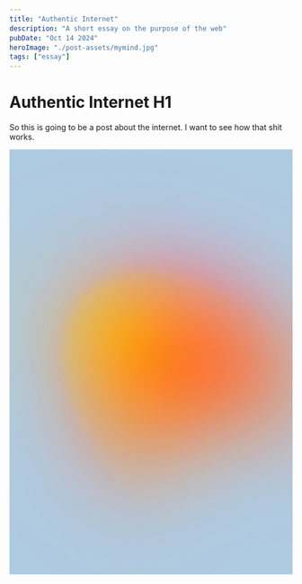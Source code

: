 ```yaml
---
title: "Authentic Internet"
description: "A short essay on the purpose of the web"
pubDate: "Oct 14 2024"
heroImage: "./post-assets/mymind.jpg"
tags: ["essay"]
---
```


# Authentic Internet H1
So this is going to be a post about the internet. I want to see how that shit works. 

![Some picture](./post-assets/mymind.jpg)